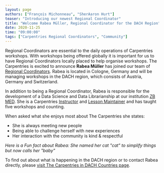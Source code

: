 ```yaml
---
layout: page
authors: ["François Michonneau", "SherAaron Hurt"]
teaser: "Introducing our newest Regional Coordinator"
title: "Welcome Rabea Müller, Regional Coordinator for the DACH Region"
date: 2020-11-25
time: "09:00:00"
tags: ["Carpentries Regional Coordinators", "Community"]
---
```


Regional Coordinators are essential to the daily operations of Carpentries workshops. With workshops being offered globally it is important for us to have Regional Coordinators locally placed to help organise workshops. The Carpentries is excited to announce **Rabea Müller** has joined our team of [Regional Coordinators](https://carpentries.org/regionalcoordinators/). Rabea is located in Cologne, Germany and will be managing workshops in the DACH region, which consists of Austria, Germany and Switzerland.

In addition to being a Regional Coordinator, Rabea is responsible for the development of a Data Science and Data Librarianship at our institution [ZB MED](https://www.zbmed.de/). She is a Carpentries [Instructor](carpentries.org/instructors/) and [Lesson Maintainer](https://carpentries.org/maintainers/) and has taught five workshops and counting.

When asked what she enjoys most about The Carpentries she states:
- She is always meeting new people
- Being able to challenge herself with new experiences
- Her interaction with the community is kind & respectful

*Here is a Fun fact about Rabea: She named her cat "cat" to simplify things but now calls her "baby"​*

To find out about what is happening in the DACH region or to contact Rabea directly, please [visit The Carpentries in DACH Countries page](https://carpentries.org/regions_dach/).

